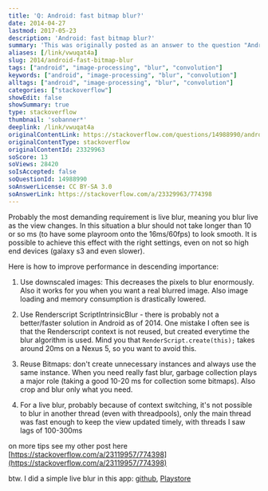 ```yaml
---
title: 'Q: Android: fast bitmap blur?'
date: 2014-04-27
lastmod: 2017-05-23
description: 'Android: fast bitmap blur?'
summary: 'This was originally posted as an answer to the question "Android: fast bitmap blur?" on stackoverflow.com.'
aliases: [/link/vwuqat4a]
slug: 2014/android-fast-bitmap-blur
tags: ["android", "image-processing", "blur", "convolution"]
keywords: ["android", "image-processing", "blur", "convolution"]
alltags: ["android", "image-processing", "blur", "convolution"]
categories: ["stackoverflow"]
showEdit: false
showSummary: true
type: stackoverflow
thumbnail: 'sobanner*'
deeplink: /link/vwuqat4a
originalContentLink: https://stackoverflow.com/questions/14988990/android-fast-bitmap-blur
originalContentType: stackoverflow
originalContentId: 23329963
soScore: 13
soViews: 28420
soIsAccepted: false
soQuestionId: 14988990
soAnswerLicense: CC BY-SA 3.0
soAnswerLink: https://stackoverflow.com/a/23329963/774398
---
```

Probably the most demanding requirement is live blur, meaning you blur live as the view changes. In this situation a blur should not take longer than 10 or so ms (to have some playroom onto the 16ms/60fps) to look smooth. It is possible to achieve this effect with the right settings, even on not so high end devices (galaxy s3 and even slower).

Here is how to improve performance in descending importance:

1.  Use downscaled images: This decreases the pixels to blur enormously. Also it works for you when you want a real blurred image. Also image loading and memory consumption is drastically lowered.
    
2.  Use Renderscript ScriptIntrinsicBlur - there is probably not a better/faster solution in Android as of 2014. One mistake I often see is that the Renderscript context is not reused, but created everytime the blur algorithm is used. Mind you that  `RenderScript.create(this);`  takes around 20ms on a Nexus 5, so you want to avoid this.
    
3.  Reuse Bitmaps: don't create unnecessary instances and always use the same instance. When you need really fast blur, garbage collection plays a major role (taking a good 10-20 ms for collection some bitmaps). Also crop and blur only what you need.
    
4.  For a live blur, probably because of context switching, it's not possible to blur in another thread (even with threadpools), only the main thread was fast enough to keep the view updated timely, with threads I saw lags of 100-300ms
    

on more tips see my other post here [https://stackoverflow.com/a/23119957/774398](https://stackoverflow.com/a/23119957/774398)

btw. I did a simple live blur in this app: [github](https://github.com/patrickfav/BlurTestAndroid), [Playstore](https://play.google.com/store/apps/details?id=at.favre.app.blurbenchmark)